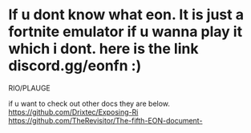 # If u dont know what eon. It is just a fortnite emulator if u wanna play it which i dont. here is the link discord.gg/eonfn :)

RIO/PLAUGE



if u want to check out other docs they are below.
https://github.com/Drixtec/Exposing-Ri
https://github.com/TheRevisitor/The-fifth-EON-document-
